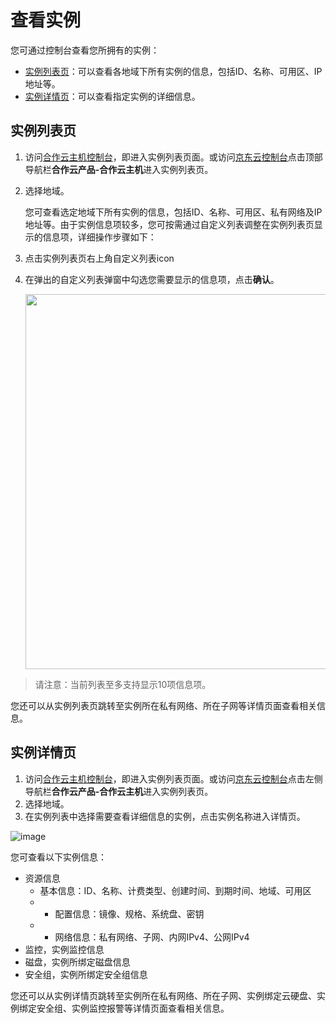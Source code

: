 # 查看实例

您可通过控制台查看您所拥有的实例：

* [实例列表页](Query-Instance-Info#user-content-2)：可以查看各地域下所有实例的信息，包括ID、名称、可用区、IP地址等。
* [实例详情页](Query-Instance-Info#user-content-3)：可以查看指定实例的详细信息。



<div id ="user-content-2"></div>

## 实例列表页

1. 访问[合作云主机控制台](https://coccns-console.jdcloud.com/host/compute/list)，即进入实例列表页面。或访问[京东云控制台](https://console.jdcloud.com)点击顶部导航栏**合作云产品-合作云主机**进入实例列表页。
2. 选择地域。

	您可查看选定地域下所有实例的信息，包括ID、名称、可用区、私有网络及IP地址等。由于实例信息项较多，您可按需通过自定义列表调整在实例列表页显示的信息项，详细操作步骤如下：

3. 点击实例列表页右上角自定义列表icon 

4. 在弹出的自定义列表弹窗中勾选您需要显示的信息项，点击**确认**。<div align="center"><img src="https://user-images.githubusercontent.com/88134774/198037862-2935624b-dc6e-478c-adaa-f73e3afb7ef4.png" width="600"></div>


> 请注意：当前列表至多支持显示10项信息项。
		
您还可以从实例列表页跳转至实例所在私有网络、所在子网等详情页面查看相关信息。
<div id ="user-content-3"></div>	

## 实例详情页

1. 访问[合作云主机控制台](https://coccns-console.jdcloud.com/host/compute/list)，即进入实例列表页面。或访问[京东云控制台](https://console.jdcloud.com)点击左侧导航栏**合作云产品-合作云主机**进入实例列表页。
2. 选择地域。
3. 在实例列表中选择需要查看详细信息的实例，点击实例名称进入详情页。

![image](https://user-images.githubusercontent.com/88134774/198038512-2f0555b5-c83f-47f4-85ca-8ef400e48d84.png)


您可查看以下实例信息：
* 资源信息
	* 基本信息：ID、名称、计费类型、创建时间、到期时间、地域、可用区
	* * 配置信息：镜像、规格、系统盘、密钥
	* * 网络信息：私有网络、子网、内网IPv4、公网IPv4
* 监控，实例监控信息
* 磁盘，实例所绑定磁盘信息
* 安全组，实例所绑定安全组信息

您还可以从实例详情页跳转至实例所在私有网络、所在子网、实例绑定云硬盘、实例绑定安全组、实例监控报警等详情页面查看相关信息。
